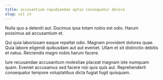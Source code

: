 ```yaml
---
title: accusantium repudiandae optio consequatur dolore
slug: sit in
---
```


Nulla quo a deleniti aut. Ducimus ipsa totam nobis est odio. Harum possimus ad accusantium et.

Qui quia laboriosam eaque repellat odio. Magnam provident dolores quae. Quia labore eligendi quibusdam aut aut eveniet. Ullam et sit distinctio debitis et natus. Reiciendis magni nobis harum facere.

Iure recusandae accusantium molestiae placeat magnam iste numquam quam. Eveniet accusamus sed facere nisi quis quis aut. Reprehenderit consequatur tempore voluptatibus dicta fugiat fugit quisquam.
